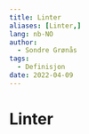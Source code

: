 ```yaml
---
title: Linter
aliases: [Linter,]
lang: nb-NO
author:
  - Sondre Grønås
tags:
  - Definisjon
date: 2022-04-09
---
```

# Linter
